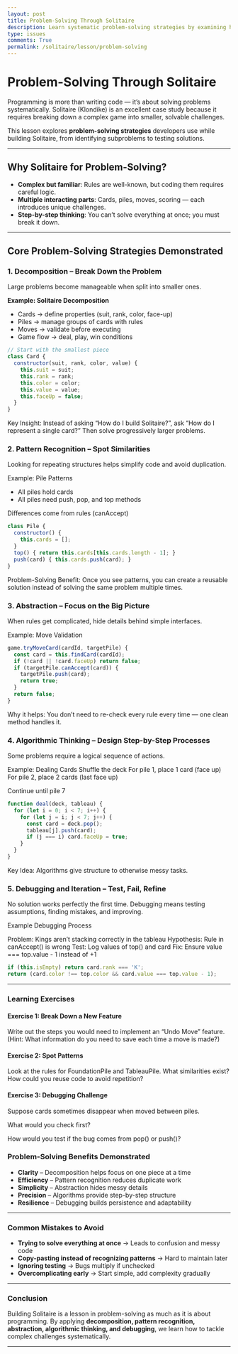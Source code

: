 ```yaml
---
layout: post
title: Problem-Solving Through Solitaire
description: Learn systematic problem-solving strategies by examining how to build Solitaire step by step, breaking down complex challenges into manageable parts.
type: issues
comments: True
permalink: /solitaire/lesson/problem-solving
---
```


# Problem-Solving Through Solitaire

Programming is more than writing code — it’s about solving problems systematically. Solitaire (Klondike) is an excellent case study because it requires breaking down a complex game into smaller, solvable challenges.  

This lesson explores **problem-solving strategies** developers use while building Solitaire, from identifying subproblems to testing solutions.

---

## Why Solitaire for Problem-Solving?

- **Complex but familiar**: Rules are well-known, but coding them requires careful logic.  
- **Multiple interacting parts**: Cards, piles, moves, scoring — each introduces unique challenges.  
- **Step-by-step thinking**: You can’t solve everything at once; you must break it down.  

---

## Core Problem-Solving Strategies Demonstrated

### 1. **Decomposition** – Break Down the Problem

Large problems become manageable when split into smaller ones.  

**Example: Solitaire Decomposition**
- Cards → define properties (suit, rank, color, face-up)  
- Piles → manage groups of cards with rules  
- Moves → validate before executing  
- Game flow → deal, play, win conditions  

```javascript
// Start with the smallest piece
class Card {
  constructor(suit, rank, color, value) {
    this.suit = suit;
    this.rank = rank;
    this.color = color;
    this.value = value;
    this.faceUp = false;
  }
}
```

Key Insight: Instead of asking “How do I build Solitaire?”, ask “How do I represent a single card?” Then solve progressively larger problems.

### 2. Pattern Recognition – Spot Similarities

Looking for repeating structures helps simplify code and avoid duplication.

Example: Pile Patterns

- All piles hold cards
- All piles need push, pop, and top methods

Differences come from rules (canAccept)

```javascript
class Pile {
  constructor() {
    this.cards = [];
  }
  top() { return this.cards[this.cards.length - 1]; }
  push(card) { this.cards.push(card); }
}
```

Problem-Solving Benefit: Once you see patterns, you can create a reusable solution instead of solving the same problem multiple times.

### 3. Abstraction – Focus on the Big Picture

When rules get complicated, hide details behind simple interfaces.

Example: Move Validation

```javascript
game.tryMoveCard(cardId, targetPile) {
  const card = this.findCard(cardId);
  if (!card || !card.faceUp) return false;
  if (targetPile.canAccept(card)) {
    targetPile.push(card);
    return true;
  }
  return false;
}
```

Why it helps: You don’t need to re-check every rule every time — one clean method handles it.

### 4. Algorithmic Thinking – Design Step-by-Step Processes

Some problems require a logical sequence of actions.

Example: Dealing Cards
Shuffle the deck
For pile 1, place 1 card (face up)
For pile 2, place 2 cards (last face up)

Continue until pile 7

```javascript
function deal(deck, tableau) {
  for (let i = 0; i < 7; i++) {
    for (let j = i; j < 7; j++) {
      const card = deck.pop();
      tableau[j].push(card);
      if (j === i) card.faceUp = true;
    }
  }
}
```

Key Idea: Algorithms give structure to otherwise messy tasks.

### 5. Debugging and Iteration – Test, Fail, Refine

No solution works perfectly the first time. Debugging means testing assumptions, finding mistakes, and improving.

Example Debugging Process

Problem: Kings aren’t stacking correctly in the tableau
Hypothesis: Rule in canAccept() is wrong
Test: Log values of top() and card
Fix: Ensure value === top.value - 1 instead of +1

```javascript
if (this.isEmpty) return card.rank === 'K';
return (card.color !== top.color && card.value === top.value - 1);
```
---
### Learning Exercises

#### Exercise 1: Break Down a New Feature

Write out the steps you would need to implement an “Undo Move” feature.
(Hint: What information do you need to save each time a move is made?)

#### Exercise 2: Spot Patterns

Look at the rules for FoundationPile and TableauPile. What similarities exist? How could you reuse code to avoid repetition?

#### Exercise 3: Debugging Challenge

Suppose cards sometimes disappear when moved between piles.

What would you check first?

How would you test if the bug comes from pop() or push()?

### Problem-Solving Benefits Demonstrated

- **Clarity** – Decomposition helps focus on one piece at a time  
- **Efficiency** – Pattern recognition reduces duplicate work  
- **Simplicity** – Abstraction hides messy details  
- **Precision** – Algorithms provide step-by-step structure  
- **Resilience** – Debugging builds persistence and adaptability  

---

### Common Mistakes to Avoid

- **Trying to solve everything at once** → Leads to confusion and messy code  
- **Copy-pasting instead of recognizing patterns** → Hard to maintain later  
- **Ignoring testing** → Bugs multiply if unchecked  
- **Overcomplicating early** → Start simple, add complexity gradually  

---

### Conclusion

Building Solitaire is a lesson in problem-solving as much as it is about programming. By applying **decomposition, pattern recognition, abstraction, algorithmic thinking, and debugging**, we learn how to tackle complex challenges systematically.

---